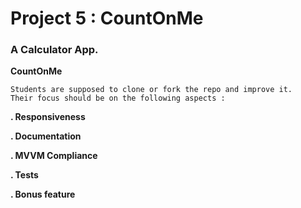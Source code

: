 # Project 5 : CountOnMe

### A Calculator App.

**CountOnMe**

    Students are supposed to clone or fork the repo and improve it. 
    Their focus should be on the following aspects :

**. Responsiveness**

**. Documentation**

**. MVVM Compliance**

**. Tests**

**. Bonus feature**
